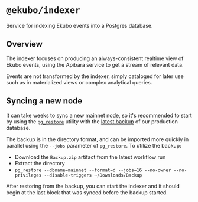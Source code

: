 # `@ekubo/indexer`

Service for indexing Ekubo events into a Postgres database.

## Overview

The indexer focuses on producing an always-consistent realtime view of Ekubo events, using the Apibara service to get a stream of relevant data.

Events are not transformed by the indexer, simply cataloged for later use such as in materialized views or complex analytical queries.

## Syncing a new node

It can take weeks to sync a new mainnet node, so it's recommended to start by using
the [`pg_restore`](https://www.postgresql.org/docs/current/app-pgrestore.html) utility with
the [latest backup](https://github.com/EkuboProtocol/indexer/actions/workflows/backup.yml) of our production database.

The backup is in the directory format, and can be imported more quickly in parallel using the `--jobs` parameter
of `pg_restore`. To utilize the backup:

- Download the `Backup.zip` artifact from the latest workflow run
- Extract the directory
- `pg_restore --dbname=mainnet --format=d --jobs=16 --no-owner --no-privileges --disable-triggers ~/Downloads/Backup`

After restoring from the backup, you can start the indexer and it should begin at the last block that was synced before the backup started.
